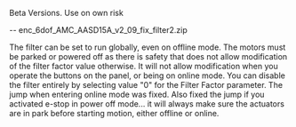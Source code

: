 Beta Versions. Use on own risk


-- enc_6dof_AMC_AASD15A_v2_09_fix_filter2.zip

The filter can be set to run globally, even on offline mode. 
The motors must be parked or powered off as there is safety that does not allow modification of the filter factor value otherwise. It will not allow modification when you operate the buttons on the panel, or being on online mode.
You can disable the filter entirely by selecting value "0" for the Filter Factor parameter.
The jump when entering online mode was fixed. Also fixed the jump if you activated e-stop in power off mode... it will always make sure the actuators are in park before starting motion, either offline or online.
